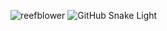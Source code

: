 ![reefblower](https://user-images.githubusercontent.com/93293719/189461417-bc5f139c-fc6c-4644-ae48-c39c525d59be.gif)
![GitHub Snake Light](github-snake.svg#gh-light-mode-only)

<!--
**5c0/5c0** is a ✨ _special_ ✨ repository because its `README.md` (this file) appears on your GitHub profile.

Here are some ideas to get you started:

- 🔭 I’m currently working on ...
- 🌱 I’m currently learning ...
- 👯 I’m looking to collaborate on ...
- 🤔 I’m looking for help with ...
- 💬 Ask me about ...
- 📫 How to reach me: ...
- 😄 Pronouns: ...
- ⚡ Fun fact: ...
-->
